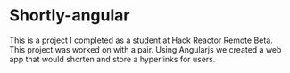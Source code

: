 # Shortly-angular

This is a project I completed as a student at Hack Reactor Remote Beta. This project was worked on with a pair. Using Angularjs we created a web app that would shorten and store a hyperlinks for users.
